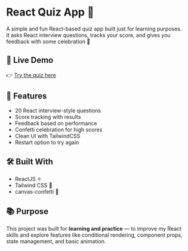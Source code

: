 # React Quiz App 🎯

A simple and fun React-based quiz app built just for learning purposes.  
It asks React interview questions, tracks your score, and gives you feedback with some celebration 🎉

## 🔗 Live Demo

👉 [Try the quiz here](https://react-quiz-app-three-beryl.vercel.app/)


## 🚀 Features

- 20 React interview-style questions
- Score tracking with results
- Feedback based on performance
- Confetti celebration for high scores
- Clean UI with TailwindCSS
- Restart option to try again

## 🛠️ Built With

- ReactJS ⚛️
- Tailwind CSS 💅
- canvas-confetti 🎉

## 📚 Purpose

This project was built for **learning and practice** — to improve my React skills and explore features like conditional rendering, component props, state management, and basic animation.

